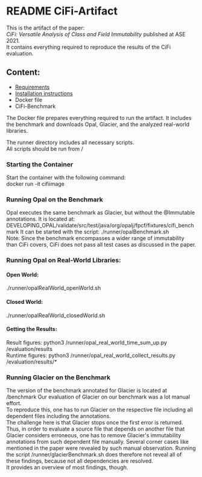 # README CiFi-Artifact
This is the artifact of the paper:  
*CiFi: Versatile Analysis of Class and Field Immutability*
published at ASE 2021.  
It contains everything required to reproduce the results of the CiFi evaluation.

## Content:
- [Requirements](REQUIREMENTS.md)
- [Installation instructions](INSTALL.md)
- Docker file
- CiFi-Benchmark

The Docker file prepares everything required to run the artifact.
It includes the benchmark and downloads Opal, Glacier, and the analyzed real-world libraries.

The runner directory includes all necessary scripts.  
All scripts should be run from /

### Starting the Container
Start the container with the following command:  
docker run -it cifiimage  

### Running Opal on the Benchmark
Opal executes the same benchmark as Glacier, but without the @Immutable annotations. It is located at:   
DEVELOPING_OPAL/validate/src/test/java/org/opalj/fpcf/fixtures/cifi_benchmark
It can be started with the script:
./runner/opalBenchmark.sh  
Note: Since the benchmark encompasses a wider range of immutability than CiFi covers, CiFi does not pass all test cases as discussed in the paper.

### Running Opal on Real-World Libraries:

#### Open World:

./runner/opalRealWorld_openWorld.sh

#### Closed World:

./runner/opalRealWorld_closedWorld.sh

#### Getting the Results:
Result figures: python3 /runner/opal_real_world_time_sum_up.py /evaluation/results  
Runtime figures: python3 /runner/opal_real_world_collect_results.py /evaluation/results/*

### Running Glacier on the Benchmark
The version of the benchmark annotated for Glacier is located at /benchmark
Our evaluation of Glacier on our benchmark was a lot manual effort.  
To reproduce this, one has to run Glacier on the respective file including all dependent files including the annotations.   
The challenge here is that Glacier stops once the first error is returned.
Thus, in order to evaluate a source file that depends on another file that Glacier considers erroneous, one has to remove Glacier's immutability annotations from such dependent file manually.
Several corner cases like mentioned in the paper were revealed by such manual observation.
Running the script /runner/glacierBenchmark.sh does therefore not reveal all of these findings, because not all dependencies are resolved.  
It provides an overview of most findings, though.
